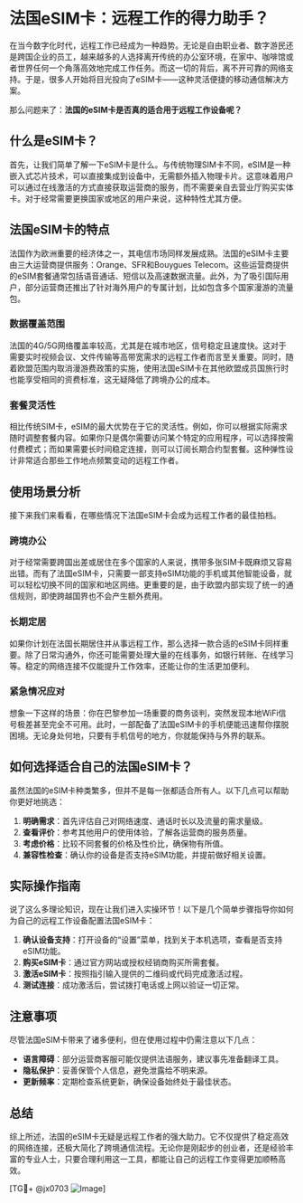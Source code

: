 # 法国eSIM卡：远程工作的得力助手？

在当今数字化时代，远程工作已经成为一种趋势。无论是自由职业者、数字游民还是跨国企业的员工，越来越多的人选择离开传统的办公室环境，在家中、咖啡馆或者世界任何一个角落高效地完成工作任务。而这一切的背后，离不开可靠的网络支持。于是，很多人开始将目光投向了eSIM卡——这种灵活便捷的移动通信解决方案。

那么问题来了：**法国的eSIM卡是否真的适合用于远程工作设备呢？**

## 什么是eSIM卡？

首先，让我们简单了解一下eSIM卡是什么。与传统物理SIM卡不同，eSIM是一种嵌入式芯片技术，可以直接集成到设备中，无需额外插入物理卡片。这意味着用户可以通过在线激活的方式直接获取运营商的服务，而不需要亲自去营业厅购买实体卡。对于经常需要更换国家或地区的用户来说，这种特性尤其方便。

## 法国eSIM卡的特点

法国作为欧洲重要的经济体之一，其电信市场同样发展成熟。法国的eSIM卡主要由三大运营商提供服务：Orange、SFR和Bouygues Telecom。这些运营商提供的eSIM套餐通常包括语音通话、短信以及高速数据流量。此外，为了吸引国际用户，部分运营商还推出了针对海外用户的专属计划，比如包含多个国家漫游的流量包。

### 数据覆盖范围

法国的4G/5G网络覆盖率较高，尤其是在城市地区，信号稳定且速度快。这对于需要实时视频会议、文件传输等高带宽需求的远程工作者而言至关重要。同时，随着欧盟范围内取消漫游费政策的实施，使用法国eSIM卡在其他欧盟成员国旅行时也能享受相同的资费标准，这无疑降低了跨境办公的成本。

### 套餐灵活性

相比传统SIM卡，eSIM的最大优势在于它的灵活性。例如，你可以根据实际需求随时调整套餐内容。如果你只是偶尔需要访问某个特定的应用程序，可以选择按需付费模式；而如果需要长时间稳定连接，则可以订阅长期合约型套餐。这种弹性设计非常适合那些工作地点频繁变动的远程工作者。

## 使用场景分析

接下来我们来看看，在哪些情况下法国eSIM卡会成为远程工作者的最佳拍档。

### 跨境办公

对于经常需要跨国出差或居住在多个国家的人来说，携带多张SIM卡既麻烦又容易出错。而有了法国eSIM卡，只需要一部支持eSIM功能的手机或其他智能设备，就可以轻松切换不同的国家和地区网络。更重要的是，由于欧盟内部实现了统一的通信规则，即使跨越国界也不会产生额外费用。

### 长期定居

如果你计划在法国长期居住并从事远程工作，那么选择一款合适的eSIM卡同样重要。除了日常沟通外，你还可能需要处理大量的在线事务，如银行转账、在线学习等。稳定的网络连接不仅能提升工作效率，还能让你的生活更加便利。

### 紧急情况应对

想象一下这样的场景：你在巴黎参加一场重要的商务谈判，突然发现本地WiFi信号极差甚至完全不可用。此时，一部配备了法国eSIM卡的手机便能迅速帮你摆脱困境。无论身处何地，只要有手机信号的地方，你就能保持与外界的联系。

## 如何选择适合自己的法国eSIM卡？

虽然法国的eSIM卡种类繁多，但并不是每一张都适合所有人。以下几点可以帮助你更好地挑选：

1. **明确需求**：首先评估自己对网络速度、通话时长以及流量的需求量级。
2. **查看评价**：参考其他用户的使用体验，了解各运营商的服务质量。
3. **考虑价格**：比较不同套餐的价格及性价比，确保物有所值。
4. **兼容性检查**：确认你的设备是否支持eSIM功能，并提前做好相关设置。

## 实际操作指南

说了这么多理论知识，现在让我们进入实操环节！以下是几个简单步骤指导你如何为自己的远程工作设备配置法国eSIM卡：

1. **确认设备支持**：打开设备的“设置”菜单，找到关于本机选项，查看是否支持eSIM功能。
2. **购买eSIM卡**：通过官方网站或授权经销商购买所需套餐。
3. **激活eSIM卡**：按照指引输入提供的二维码或代码完成激活过程。
4. **测试连接**：成功激活后，尝试拨打电话或上网以验证一切正常。

## 注意事项

尽管法国eSIM卡带来了诸多便利，但在使用过程中仍需注意以下几点：

- **语言障碍**：部分运营商客服可能仅提供法语服务，建议事先准备翻译工具。
- **隐私保护**：妥善保管个人信息，避免泄露给不明来源。
- **更新频率**：定期检查系统更新，确保设备始终处于最佳状态。

## 总结

综上所述，法国的eSIM卡无疑是远程工作者的强大助力。它不仅提供了稳定高效的网络连接，还极大简化了跨境通信流程。无论你是刚起步的创业者，还是经验丰富的专业人士，只要合理利用这一工具，都能让自己的远程工作变得更加顺畅高效。

[TG💪+ @jx0703 ![Image](https://github.com/user-attachments/assets/dbca1d08-cadb-493c-b0ec-ad6f7a83f270)]